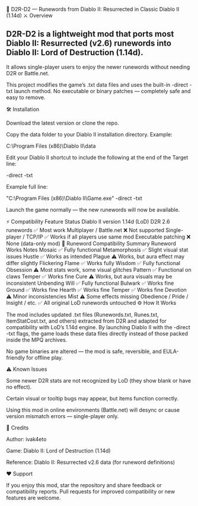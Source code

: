 🧩 D2R-D2 — Runewords from Diablo II: Resurrected in Classic Diablo II (1.14d)
⚔️ Overview

## D2R-D2 is a lightweight mod that ports most Diablo II: Resurrected (v2.6) runewords into Diablo II: Lord of Destruction (1.14d).
It allows single-player users to enjoy the newer runewords without needing D2R or Battle.net.

This project modifies the game’s .txt data files and uses the built-in -direct -txt launch method.
No executable or binary patches — completely safe and easy to remove.

🛠️ Installation

Download the latest version or clone the repo.

Copy the data folder to your Diablo II installation directory.
Example:

C:\Program Files (x86)\Diablo II\data


Edit your Diablo II shortcut to include the following at the end of the Target line:

-direct -txt


Example full line:

"C:\Program Files (x86)\Diablo II\Game.exe" -direct -txt


Launch the game normally — the new runewords will now be available.

⚡ Compatibility
Feature	Status
Diablo II version	1.14d (LoD)
D2R 2.6 runewords	✅ Most work
Multiplayer / Battle.net	❌ Not supported
Single-player / TCP/IP	✅ Works if all players use same mod
Executable patching	❌ None (data-only mod)
💎 Runeword Compatibility Summary
Runeword	Works	Notes
Mosaic	✅	Fully functional
Metamorphosis	✅	Slight visual stat issues
Hustle	✅	Works as intended
Plague	⚠️	Works, but aura effect may differ slightly
Flickering Flame	✅	Works fully
Wisdom	✅	Fully functional
Obsession	⚠️	Most stats work, some visual glitches
Pattern	✅	Functional on claws
Temper	✅	Works fine
Cure	⚠️	Works, but aura visuals may be inconsistent
Unbending Will	✅	Fully functional
Bulwark	✅	Works fine
Ground	✅	Works fine
Hearth	✅	Works fine
Temper	✅	Works fine
Devotion	⚠️	Minor inconsistencies
Mist	⚠️	Some effects missing
Obedience / Pride / Insight / etc.	✅	All original LoD runewords untouched
⚙️ How It Works

The mod includes updated .txt files (Runewords.txt, Runes.txt, ItemStatCost.txt, and others) extracted from D2R and adapted for compatibility with LoD’s 1.14d engine.
By launching Diablo II with the -direct -txt flags, the game loads these data files directly instead of those packed inside the MPQ archives.

No game binaries are altered — the mod is safe, reversible, and EULA-friendly for offline play.

⚠️ Known Issues

Some newer D2R stats are not recognized by LoD (they show blank or have no effect).

Certain visual or tooltip bugs may appear, but items function correctly.

Using this mod in online environments (Battle.net) will desync or cause version mismatch errors — single-player only.

💬 Credits

Author: ivak4eto

Game: Diablo II: Lord of Destruction (1.14d)

Reference: Diablo II: Resurrected v2.6 data (for runeword definitions)

❤️ Support

If you enjoy this mod, star the repository and share feedback or compatibility reports.
Pull requests for improved compatibility or new features are welcome.
